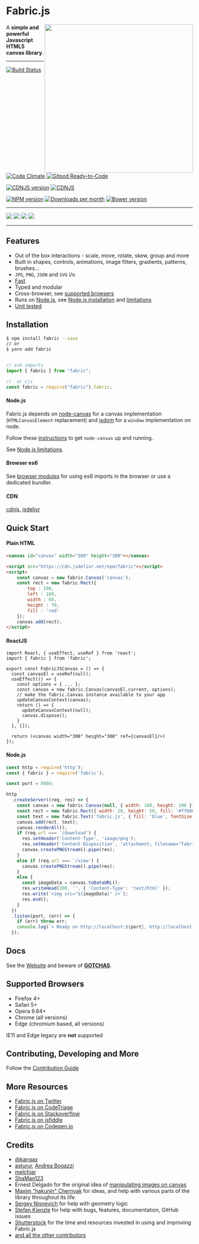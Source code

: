 # Fabric.js

<a href="http://fabricjs.com/kitchensink" target="_blank"><img align="right" src="/lib/screenshot.png" style="width:400px"></a>



A **simple and powerful Javascript HTML5 canvas library**.

---

<!-- build/coverage status, climate -->
[![Build Status](https://secure.travis-ci.org/fabricjs/fabric.js.svg?branch=master)](http://travis-ci.org/#!/fabricjs/fabric.js)
[![Code Climate](https://d3s6mut3hikguw.cloudfront.net/github/kangax/fabric.js/badges/gpa.svg)](https://codeclimate.com/github/kangax/fabric.js)
[![Gitpod Ready-to-Code](https://img.shields.io/badge/Gitpod-Ready--to--Code-blue?logo=gitpod)](https://gitpod.io/#https://github.com/fabricjs/fabric.js)


<!-- npm, bower, CDNJS versions, downloads -->
[![CDNJS version](https://img.shields.io/cdnjs/v/fabric.js.svg)](https://cdnjs.com/libraries/fabric.js)
[![CDNJS](https://data.jsdelivr.com/v1/package/npm/fabric/badge)](https://www.jsdelivr.com/package/npm/fabric)

[![NPM version](https://badge.fury.io/js/fabric.svg)](http://badge.fury.io/js/fabric)
[![Downloads per month](https://img.shields.io/npm/dm/fabric.svg)](https://www.npmjs.org/package/fabric)
[![Bower version](https://badge.fury.io/bo/fabric.svg)](http://badge.fury.io/bo/fabric)

---

[![](https://img.shields.io/static/v1?label=Sponsor%20asturur&message=%E2%9D%A4&logo=GitHub&color=%23fe8e86)](https://github.com/sponsors/asturur)
[![](https://img.shields.io/static/v1?label=Sponsor%20melchiar&message=%E2%9D%A4&logo=GitHub&color=%23fe8e86)](https://github.com/sponsors/melchiar)
[![](https://img.shields.io/static/v1?label=Sponsor%20ShaMan123&message=%E2%9D%A4&logo=GitHub&color=%23fe8e86)](https://github.com/sponsors/ShaMan123)
[![](https://img.shields.io/static/v1?label=Patreon&message=%F0%9F%91%8D&logo=Patreon&color=blueviolet)](https://www.patreon.com/fabricJS)

-----

## Features 
- Out of the box interactions - scale, move, rotate, skew, group and more
- Built in shapes, controls, animations, image filters, gradients, patterns, brushes...
- `JPG`, `PNG`, `JSON` and `SVG` i/o
- [Fast](https://github.com/fabricjs/fabric.js/wiki/Focus-on-speed)
- Typed and modular
- Cross-browser, see [supported browsers](#supported-browsers)
- Runs on [Node.js](http://nodejs.org/), see [Node.js installation](#nodejs) and [limitations](https://github.com/fabricjs/fabric.js/wiki/Fabric-limitations-in-node.js)
- [Unit tested](/CONTRIBUTING.md#-testing)


## Installation

```bash
$ npm install fabric --save
// or
$ yarn add fabric
```

```js

// es6 imports
import { fabric } from "fabric";

//  or cjs
const fabric = require("fabric").fabric;

```

#### Node.js

Fabric.js depends on [node-canvas](https://github.com/Automattic/node-canvas) for a canvas implementation (`HTMLCanvasElement` replacement) and [jsdom](https://github.com/jsdom/jsdom) for a `window` implementation on node.

Follow these [instructions](https://github.com/Automattic/node-canvas#compiling) to get `node-canvas` up and running.

See [Node.js limitations](https://github.com/fabricjs/fabric.js/wiki/Fabric-limitations-in-node.js).

#### Browser es6

See [browser modules](https://developer.mozilla.org/en-US/docs/Web/JavaScript/Guide/Modules) for using es6 imports in the browser or use a dedicated bundler.

#### CDN

[cdnjs](https://cdnjs.com/libraries/fabric.js), [jsdelivr](https://www.jsdelivr.com/package/npm/fabric)

## Quick Start

#### Plain HTML

```html
<canvas id="canvas" width="300" height="300"></canvas>

<script src="https://cdn.jsdelivr.net/npm/fabric"></script>
<script>
    const canvas = new fabric.Canvas('canvas');
    const rect = new fabric.Rect({
        top : 100,
        left : 100,
        width : 60,
        height : 70,
        fill : 'red'
    });
    canvas.add(rect);
</script>
```

#### ReactJS

```tsx
import React, { useEffect, useRef } from 'react';
import { fabric } from 'fabric';

export const FabricJSCanvas = () => {
  const canvasEl = useRef(null);
  useEffect(() => {
    const options = { ... };
    const canvas = new fabric.Canvas(canvasEl.current, options);
    // make the fabric.Canvas instance available to your app
    updateCanvasContext(canvas);
    return () => {
      updateCanvasContext(null);
      canvas.dispose();
    }
  }, []);
  
  return (<canvas width="300" height="300" ref={canvasEl}/>)
});

```

#### Node.js

```js
const http = require('http');
const { fabric } = require('fabric');

const port = 8080;

http
  .createServer((req, res) => {
    const canvas = new fabric.Canvas(null, { width: 100, height: 100 });
    const rect = new fabric.Rect({ width: 20, height: 50, fill: '#ff0000' });
    const text = new fabric.Text('fabric.js', { fill: 'blue', fontSize: 24 });
    canvas.add(rect, text);
    canvas.renderAll();
    if (req.url === '/download') {
      res.setHeader('Content-Type', 'image/png');
      res.setHeader('Content-Disposition', 'attachment; filename="fabric.png"');
      canvas.createPNGStream().pipe(res);
    }
    else if (req.url === '/view') {
      canvas.createPNGStream().pipe(res);
    }
    else {
      const imageData = canvas.toDataURL();
      res.writeHead(200, '', { 'Content-Type': 'text/html' });
      res.write(`<img src="${imageData}" />`);
      res.end();
    }
  })
  .listen(port, (err) => {
    if (err) throw err;
    console.log(`> Ready on http://localhost:${port}, http://localhost:${port}/view, http://localhost:${port}/download`);
  });
```

## Docs

See the [Website](http://fabricjs.com/) and beware of [**GOTCHAS**](./GOTCHAS.md).

## Supported Browsers

- Firefox 4+
- Safari 5+
- Opera 9.64+
- Chrome (all versions)
- Edge (chromium based, all versions)

IE11 and Edge legacy are **not** supported


## Contributing, Developing and More

Follow the [Contribution Guide](/CONTRIBUTING.md)


## More Resources

- [Fabric.js on Twitter](https://twitter.com/fabricjs)
- [Fabric.js on CodeTriage](https://www.codetriage.com/kangax/fabric.js)
- [Fabric.js on Stackoverflow](https://stackoverflow.com/questions/tagged/fabricjs)
- [Fabric.js on jsfiddle](https://jsfiddle.net/user/fabricjs/fiddles/)
- [Fabric.js on Codepen.io](https://codepen.io/tag/fabricjs)


## Credits

- [@kangax](https://twitter.com/kangax)
- [asturur](https://github.com/asturur), [Andrea Bogazzi](https://twitter.com/AndreaBogazzi)
- [melchiar](https://github.com/melchiar)
- [ShaMan123](https://github.com/ShaMan123)
- Ernest Delgado for the original idea of [manipulating images on canvas](http://www.ernestdelgado.com/archive/canvas/)
- [Maxim "hakunin" Chernyak](http://twitter.com/hakunin) for ideas, and help with various parts of the library throughout its life
- [Sergey Nisnevich](http://nisnya.com) for help with geometry logic
- [Stefan Kienzle](https://twitter.com/kienzle_s) for help with bugs, features, documentation, GitHub issues
- [Shutterstock](http://www.shutterstock.com/jobs) for the time and resources invested in using and improving Fabric.js
- [and all the other contributors](https://github.com/fabricjs/fabric.js/graphs/contributors)

